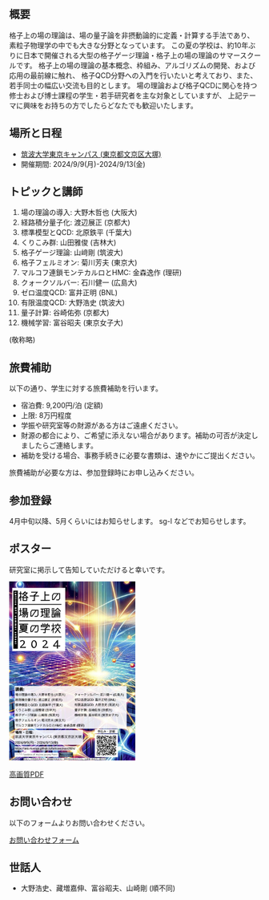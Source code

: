 ## 概要 

格子上の場の理論は、場の量子論を非摂動論的に定義・計算する手法であり、
素粒子物理学の中でも大きな分野となっています。
この夏の学校は、約10年ぶりに日本で開催される大型の格子ゲージ理論・格子上の場の理論のサマースクールです。
格子上の場の理論の基本概念、枠組み、アルゴリズムの開発、および応用の最前線に触れ、
格子QCD分野への入門を行いたいと考えており、また、若手同士の幅広い交流も目的とします。
場の理論および格子QCDに関心を持つ修士および博士課程の学生・若手研究者を主な対象としていますが、
上記テーマに興味をお持ちの方でしたらどなたでも歓迎いたします。

## 場所と日程

- [筑波大学東京キャンパス (東京都文京区大塚)](https://www.office.otsuka.tsukuba.ac.jp/location/)
- 開催期間: 2024/9/9(月)-2024/9/13(金)

## トピックと講師

1. 場の理論の導入: 大野木哲也 (大阪大)
3. 経路積分量子化: 渡辺展正 (京都大)
4. 標準模型とQCD: 北原鉄平 (千葉大)
5. くりこみ群: 山田雅俊 (吉林大)
6. 格子ゲージ理論: 山﨑剛 (筑波大)
7. 格子フェルミオン: 菊川芳夫 (東京大)
8. マルコフ連鎖モンテカルロとHMC: 金森逸作 (理研)
9. クォークソルバー: 石川健一 (広島大)
10. ゼロ温度QCD: 富井正明 (BNL)
11. 有限温度QCD: 大野浩史 (筑波大)
12. 量子計算: 谷崎佑弥 (京都大)
13. 機械学習: 富谷昭夫 (東京女子大)

(敬称略)

## 旅費補助

以下の通り、学生に対する旅費補助を行います。

- 宿泊費: 9,200円/泊 (定額)
- 上限: 8万円程度
- 学振や研究室等の財源がある方はご遠慮ください。
- 財源の都合により、ご希望に添えない場合があります。補助の可否が決定しましたらご連絡します。
- 補助を受ける場合、事務手続きに必要な書類は、速やかにご提出ください。

旅費補助が必要な方は、参加登録時にお申し込みください。

## 参加登録

4月中旬以降、5月くらいにはお知らせします。
sg-l などでお知らせします。

<!-- 
以下のフォームよりご登録ください。

[参加登録フォーム](https://docs.google.com/forms/d/e/1FAIpQLSfxUwIXTVrIvYWDBsk2b3IIpHtz3hXQ4GAowKYteTZibS4nIg/viewform)

### 締切

- 対面参加:
  - 旅費補助必要: 2024/7/7 (日) 23:59 JST
  - 旅費補助不要: 2024/8/18 (日) 23:59 JST
- オンライン参加:
  - 随時参加登録可能
-->

## ポスター

研究室に掲示して告知していただけると幸いです。

<img src="poster_pub_Apr15.jpg" alt="ポスター" width="50%">

[高画質PDF](poster_pub_Apr15.pdf)

## お問い合わせ

以下のフォームよりお問い合わせください。

[お問い合わせフォーム](https://docs.google.com/forms/d/e/1FAIpQLSdOvVRKiCXZDkzK88uwUoM_Yh7_jXrhilbDV42swc4BHICBbA/viewform)

## 世話人

- 大野浩史、藏増嘉伸、富谷昭夫、山崎剛 (順不同)

